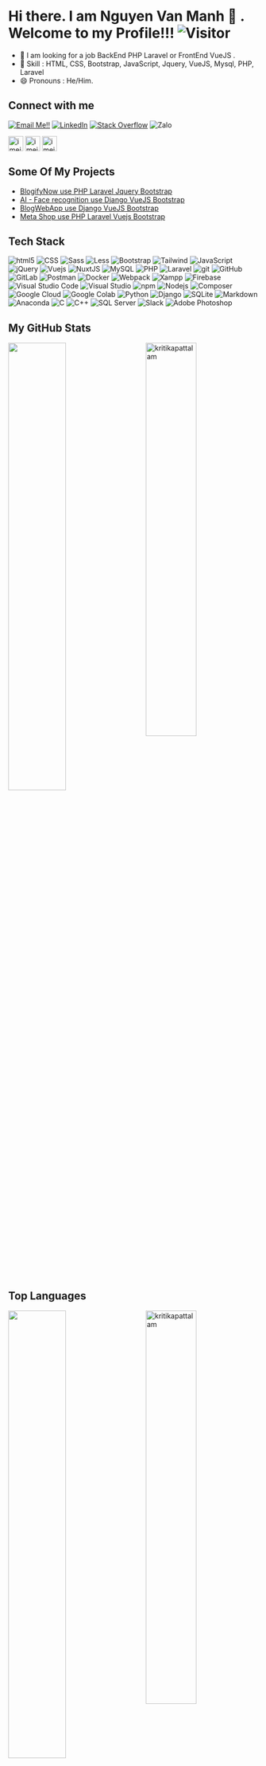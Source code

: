 # Hi there. I am Nguyen Van Manh 👋 . Welcome to my Profile!!!   ![Visitor](https://visitor-badge.laobi.icu/badge?page_id=NguyenVanManh-AI.repoName)

- 🔭 I am looking for a job BackEnd PHP Laravel or FrontEnd VueJS .
- 💎 Skill : HTML, CSS, Bootstrap, JavaScript, Jquery, VueJS, Mysql, PHP, Laravel 
- 😄 Pronouns : He/Him.

## Connect with me
<a href="mailto:nguyenvanmanh2001it1@gmail.com">![Email Me!!](https://img.shields.io/badge/Gmail-D14836?style=for-the-badge&logo=gmail&logoColor=white)</a> <a href="https://www.linkedin.com/in/nvmanhfullstack/">![LinkedIn](https://img.shields.io/badge/LinkedIn-0077B5?style=for-the-badge&logo=linkedin&logoColor=white)</a> <a href="https://stackoverflow.com/users/15541224/nguy%e1%bb%85n-v%c4%83n-m%e1%ba%a1nh"><img alt="Stack Overflow" src="https://img.shields.io/badge/-Stack%20Overflow-FE7A16?style=for-the-badge&logo=stack-overflow&logoColor=white"></a>
<img alt="Zalo" src="https://img.shields.io/badge/0971404372-0068FF?style=for-the-badge&logo=zalo&logoColor=white">

<a href="https://www.instagram.com/vanmanh.ai/" target="blank"><img align="center" src="https://raw.githubusercontent.com/rahuldkjain/github-profile-readme-generator/master/src/images/icons/Social/instagram.svg" alt="imeidthiz" height="30" /></a>
<a href="https://www.facebook.com/IcassNiuTon" target="blank"><img align="center" src="https://upload.wikimedia.org/wikipedia/commons/thumb/0/05/Facebook_Logo_%282019%29.png/1024px-Facebook_Logo_%282019%29.png" alt="imeidthiz" height="30" /></a>
<a href="https://twitter.com/NguyenVanManhft" target="blank"><img align="center" src="https://freelogopng.com/images/all_img/1657045399twitter-icon-png.png" alt="imeidthiz" height="30" /></a>

## Some Of My Projects
<!-- You can use Your Hashnode Blog to get your feed directly on your github profile -->
<!-- BLOG-POST-LIST:START -->
- [BlogifyNow use PHP Laravel Jquery Bootstrap](https://github.com/NguyenVanManh-AI/bloglaravel)
- [AI - Face recognition use Django VueJS Bootstrap](https://github.com/NguyenVanManh-AI/SourceCodePBL5)
- [BlogWebApp use Django VueJS Bootstrap](https://github.com/NguyenVanManh-AI/BlogWebApp)
- [Meta Shop use PHP Laravel Vuejs Bootstrap](https://github.com/NguyenVanManh-AI/SourceCodePBL4)
<!-- BLOG-POST-LIST:END -->


## Tech Stack
<p>
  <img alt="html5" src="https://img.shields.io/badge/-HTML5-E34F26?style=flat-square&logo=html5&logoColor=white" />
  <img alt="CSS" src="https://img.shields.io/badge/CSS%20-%231572B6.svg?style=flat-square&logo=css3&logoColor=white" />
  <img alt="Sass" src="https://img.shields.io/badge/-Sass-CC6699?style=flat-square&logo=sass&logoColor=white" />
  <img alt="Less" src="https://img.shields.io/badge/-Less-1D365D?style=flat-square&logo=less&logoColor=white" />
  <img alt="Bootstrap" src="https://img.shields.io/badge/-Bootstrap-7952B3?style=flat-square&logo=bootstrap&logoColor=white" />
  <img alt="Tailwind" src="https://img.shields.io/badge/-Tailwind-06B6D4?style=flat-square&logo=tailwindcss&logoColor=white" />
  <img alt="JavaScript" src="https://img.shields.io/badge/JavaScript%20-%23F7DF1E.svg?style=flat-square&logo=javascript&logoColor=black" />
  <img alt="jQuery" src="https://img.shields.io/badge/-jQuery-0769AD?style=flat-square&logo=jquery&logoColor=white" />
  <img alt="Vuejs" src="https://img.shields.io/badge/-VueJS-4FC08D?style=flat-square&logo=vuedotjs&logoColor=white" />
  <img alt="NuxtJS" src="https://img.shields.io/badge/-NuxtJS-00DC82?style=flat-square&logo=nuxtdotjs&logoColor=white" />
  <img alt="MySQL" src="https://img.shields.io/badge/-MySQL-4479A1?style=flat-square&logo=mysql&logoColor=white" />
  <img alt="PHP" src="https://img.shields.io/badge/-PHP-777BB4?style=flat-square&logo=php&logoColor=white" />
  <img alt="Laravel" src="https://img.shields.io/badge/-Laravel-FF2D20?style=flat-square&logo=laravel&logoColor=white" />
  <img alt="git" src="https://img.shields.io/badge/-Git-F05032?style=flat-square&logo=git&logoColor=white" />
  <img alt="GitHub" src="https://img.shields.io/badge/-GitHub-181717?style=flat-square&logo=github&logoColor=white" />
  <img alt="GitLab" src="https://img.shields.io/badge/-GitLab-FC6D26?style=flat-square&logo=gitlab&logoColor=white" />
  <img alt="Postman" src="https://img.shields.io/badge/-Postman-FF6C37?style=flat-square&logo=postman&logoColor=white" />
  <img alt="Docker" src="https://img.shields.io/badge/-Docker-46a2f1?style=flat-square&logo=docker&logoColor=white" />
  <img alt="Webpack" src="https://img.shields.io/badge/-Webpack-8DD6F9?style=flat-square&logo=webpack&logoColor=white" /> 
  <img alt="Xampp" src="https://img.shields.io/badge/-Xampp-FB7A24?style=flat-square&logo=xampp&logoColor=white" />
  <img alt="Firebase" src="https://img.shields.io/badge/-Firebase-FFCA28?style=flat-square&logo=firebase&logoColor=white" />
  <img alt="Visual Studio Code" src="https://img.shields.io/badge/-Visual%20Studio%20Code-007ACC?style=flat-square&logo=visualstudiocode&logoColor=white" />
  <img alt="Visual Studio" src="https://img.shields.io/badge/-Visual%20Studio-5C2D91?style=flat-square&logo=visualstudio&logoColor=white" />
  <img alt="npm" src="https://img.shields.io/badge/-NPM-CB3837?style=flat-square&logo=npm&logoColor=white" />
  <img alt="Nodejs" src="https://img.shields.io/badge/-Nodejs-43853d?style=flat-square&logo=Node.js&logoColor=white" />
  <img alt="Composer" src="https://img.shields.io/badge/-Composer-885630?style=flat-square&logo=composer&logoColor=white" />
  <img alt="Google Cloud" src="https://img.shields.io/badge/-Google%20Cloud-4285F4?style=flat-square&logo=googlecloud&logoColor=white" />
  <img alt="Google Colab" src="https://img.shields.io/badge/-Google%20Colab-F9AB00?style=flat-square&logo=googlecolab&logoColor=white" />
  <img alt="Python" src="https://img.shields.io/badge/Python%20-%2314354C.svg?style=flat-square&logo=python&logoColor=white" />
  <img alt="Django" src="https://img.shields.io/badge/Django-092E20.svg?style=flat-square&logo=django&logoColor=white" />
  <img alt="SQLite" src="https://img.shields.io/badge/-SQLite-003B57?style=flat-square&logo=sqlite&logoColor=white" />
  <img alt="Markdown" src="https://img.shields.io/badge/Markdown-%23000000.svg?style=flat-square&logo=markdown&logoColor=white" />
  <img alt="Anaconda" src="https://img.shields.io/badge/-Anaconda-44A833?style=flat-square&logo=anaconda&logoColor=white" />
  <img alt="C" src="https://img.shields.io/badge/-C-A8B9CC?style=flat-square&logo=c&logoColor=white" />
  <img alt="C++" src="https://img.shields.io/badge/-C++-00599C?style=flat-square&logo=cplusplus&logoColor=white" />
  <img alt="SQL Server" src="https://img.shields.io/badge/-SQL%20Server-CC2927?style=flat-square&logo=microsoftsqlserver&logoColor=white" />
  <img alt="Slack" src="https://img.shields.io/badge/-Slack-4A154B?style=flat-square&logo=slack&logoColor=white" />
  <img alt="Adobe Photoshop" src="https://img.shields.io/badge/Adobe%20Photoshop-31A8FF?style=flat-square&logo=adobephotoshop&logoColor=white">
</p>


<!--
**NguyenVanManh-AI/NguyenVanManh-AI** is a ✨ _special_ ✨ repository because its `README.md` (this file) appears on your GitHub profile.

Here are some ideas to get you started:

- 🔭 I’m currently working on ...
- 🌱 I’m currently learning ...
- 👯 I’m looking to collaborate on ...
- 🤔 I’m looking for help with ...
- 💬 Ask me about ...
- 📫 How to reach me: ...
- 😄 Pronouns: ...
- ⚡ Fun fact: ...
-->

## My GitHub Stats

 <img src="https://github-readme-stats.vercel.app/api?username=NguyenVanManh-AI&show_icons=true&theme=gotham" alt="kritikapattalam" width="45%" align="right"/>
 <img  src="https://github-readme-streak-stats.herokuapp.com/?user=NguyenVanManh-AI&theme=dark" width="48%" >
 

## Top Languages
  
<img src="https://github-readme-stats.vercel.app/api/top-langs/?username=NguyenVanManh-AI&layout=compact" alt="kritikapattalam" width="45%" align="right"/>
<img  src="https://stats.dooboo.io/api/github-stats-advanced?login=NguyenVanManh-AI" width="48%" >
 

